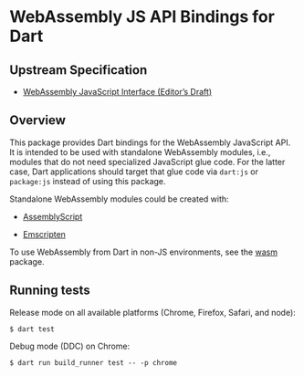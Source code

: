 # WebAssembly JS API Bindings for Dart

## Upstream Specification

- [WebAssembly JavaScript Interface (Editor’s Draft)](https://webassembly.github.io/spec/js-api/)

## Overview

This package provides Dart bindings for the WebAssembly JavaScript API. It is intended to be used with standalone WebAssembly modules, i.e., modules that do not need specialized JavaScript glue code. For the latter case, Dart applications should target that glue code via `dart:js` or `package:js` instead of using this package.

Standalone WebAssembly modules could be created with:

- [AssemblyScript](https://www.assemblyscript.org/)

- [Emscripten](https://github.com/emscripten-core/emscripten/wiki/WebAssembly-Standalone)

To use WebAssembly from Dart in non-JS environments, see the [wasm](https://github.com/dart-lang/wasm) package.

## Running tests

Release mode on all available platforms (Chrome, Firefox, Safari, and node):

```
$ dart test
```

Debug mode (DDC) on Chrome:

```
$ dart run build_runner test -- -p chrome
```

